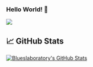 
### Hello World! 👋

<!--View Counter-->
![](https://komarev.com/ghpvc/?username=blueslaboratory&color=blue)


<!--

### Hi there, just checking out this feature 👋
**blueslaboratory/blueslaboratory** is a ✨ _special_ ✨ repository because its `README.md` (this file) appears on your GitHub profile.

Here are some ideas to get you started:

- 🔭 I’m currently working on ...
- 🌱 I’m currently learning ...
- 👯 I’m looking to collaborate on ...
- 🤔 I’m looking for help with ...
- 💬 Ask me about ...
- 📫 How to reach me: ...
- 😄 Pronouns: ...
- ⚡ Fun fact: ...
-->

## &#x1f4c8; GitHub Stats
<a href="https://github.com/blueslaboratory/blueslaboratory">
  <img align="center" src="https://github-readme-stats.vercel.app/api?username=blueslaboratory&show_icons=true&line_height=27&count_private=true&title_color=ffffff&text_color=c9cacc&icon_color=00eeff&bg_color=1d1f21" alt="Blueslaboratory's GitHub Stats" />
</a>
